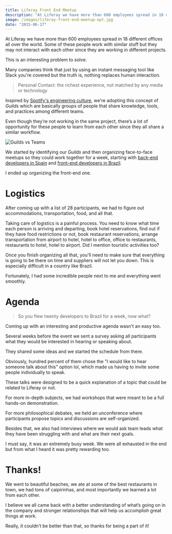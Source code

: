 ```yaml
---
title: Liferay Front End Meetup
description: "At Liferay we have more than 600 employees spread in 18 different offices all over the world. Some of these people work with similar stuff but they may not interact with each other since they are working in different projects."
image: /images/liferay-front-end-meetup-opt.jpg
date: "2015-06-17"
---
```


At Liferay we have more than 600 employees spread in 18 different offices all over the world. Some of these people work with similar stuff but they may not interact with each other since they are working in different projects.

This is an interesting problem to solve.

Many companies think that just by using an instant messaging tool like Slack you're covered but the truth is, nothing replaces human interaction.

> Personal Contact: the richest experience, not matched by any media or technology

Inspired by [Spotify's engineering culture](https://vimeo.com/85490944), we're adopting this concept of _Guilds_ which are basically groups of people that share knowledge, tools, and practices among different teams.

Even though they’re not working in the same project, there’s a lot of opportunity for these people to learn from each other since they all share a similar workflow.

![Guilds vs Teams](https://d262ilb51hltx0.cloudfront.net/max/1600/1*bsWhRyp1FE6a600mLp90rg.png)

We started by identifying our _Guilds_ and then organizing face-to-face meetups so they could work together for a week, starting with [back-end developers in Spain](https://twitter.com/liferayeng/status/592952129515565056) and [front-end developers in Brazil](https://twitter.com/liferayeng/status/605789674280394752).

I ended up organizing the front-end one.

# Logistics

After coming up with a list of 28 participants, we had to figure out accommodations, transportation, food, and all that.

Taking care of logistics is a painful process. You need to know what time each person is arriving and departing, book hotel reservations, find out if they have food restrictions or not, book restaurant reservations, arrange transportation from airport to hotel, hotel to office, office to restaurants, restaurants to hotel, hotel to airport. Did I mention touristic activities too?

Once you finish organizing all that, you'll need to make sure that everything is going to be there on time and suppliers will not let you down. This is especially difficult in a country like Brazil.

Fortunately, I had some incredible people next to me and everything went smoothly.

# Agenda

> So you flew twenty developers to Brazil for a week, now what?

Coming up with an interesting and productive agenda wasn't an easy too.

Several weeks before the event we sent a survey asking all participants what they would be interested in hearing or speaking about.

They shared some ideas and we started the schedule from there.

Obviously, hundred percent of them chose the "I would like to hear someone talk about this" option lol, which made us having to invite some people individually to speak.

These talks were designed to be a quick explanation of a topic that could be related to Liferay or not.

For more in-depth subjects, we had workshops that were meant to be a full hands-on demonstration.

For more philosophical debates, we held an unconference where participants propose topics and discussions are self-organized.

Besides that, we also had interviews where we would ask team leads what they have been struggling with and what are their next goals.

I must say, it was an extremely busy week. We were all exhausted in the end but from what I heard it was pretty rewarding too.

# Thanks!

We went to beautiful beaches, we ate at some of the best restaurants in town, we had tons of caipirinhas, and most importantly we learned a lot from each other.

I believe we all came back with a better understanding of what’s going on in the company and stronger relationships that will help us accomplish great things at work.

Really, it couldn’t be better than that, so thanks for being a part of it!
